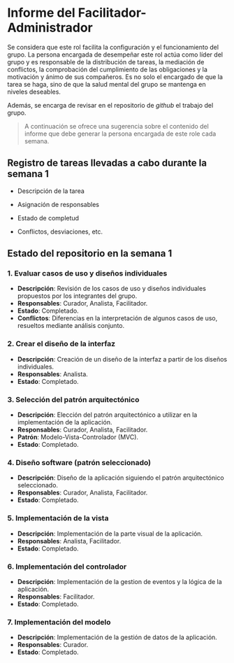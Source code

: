 # Informe del Facilitador-Administrador

  Se considera que este rol facilita la configuración y el
  funcionamiento del grupo. La persona encargada de desempeñar este
  rol actúa como líder del grupo y es responsable de la distribución
  de tareas, la mediación de conflictos, la comprobación del
  cumplimiento de las obligaciones y la motivación y ánimo de sus
  compañeros. Es no solo el encargado de que la tarea se haga, sino de
  que la salud mental del grupo se mantenga en niveles deseables.
  
  Además, se encarga de revisar en el repositorio de _github_ el
  trabajo del grupo.


  > A continuación se ofrece una sugerencia sobre el contenido del
  > informe que debe generar la persona encargada de este role cada
  > semana.


##  Registro de tareas llevadas a cabo durante la semana 1

  - Descripción de la tarea
  
  - Asignación de responsables
  
  - Estado de completud
  
  - Conflictos, desviaciones, etc.
  

## Estado del repositorio en la semana 1
### 1. Evaluar casos de uso y diseños individuales
- **Descripción**: Revisión de los casos de uso y diseños individuales propuestos por los integrantes del grupo.
- **Responsables**: Curador, Analista, Facilitador.
- **Estado**: Completado.
- **Conflictos**: Diferencias en la interpretación de algunos casos de uso, resueltos mediante análisis conjunto.

### 2. Crear el diseño de la interfaz
- **Descripción**: Creación de un diseño de la interfaz a partir de los diseños individuales.
- **Responsables**: Analista.
- **Estado**: Completado.

### 3. Selección del patrón arquitectónico
- **Descripción**: Elección del patrón arquitectónico a utilizar en la implementación de la aplicación.
- **Responsables**: Curador, Analista, Facilitador.
- **Patrón**: Modelo-Vista-Controlador (MVC).
- **Estado**: Completado.

### 4. Diseño software (patrón seleccionado)
- **Descripción**: Diseño de la aplicación siguiendo el patrón arquitectónico seleccionado.
- **Responsables**: Curador, Analista, Facilitador.
- **Estado**: Completado.

### 5. Implementación de la vista
- **Descripción**: Implementación de la parte visual de la aplicación.
- **Responsables**: Analista, Facilitador.
- **Estado**: Completado.

### 6. Implementación del controlador
- **Descripción**: Implementación de la gestion de eventos y la lógica de la aplicación.
- **Responsables**: Facilitador.
- **Estado**: Completado.

### 7. Implementación del modelo
- **Descripción**: Implementación de la gestión de datos de la aplicación.
- **Responsables**: Curador.
- **Estado**: Completado.
